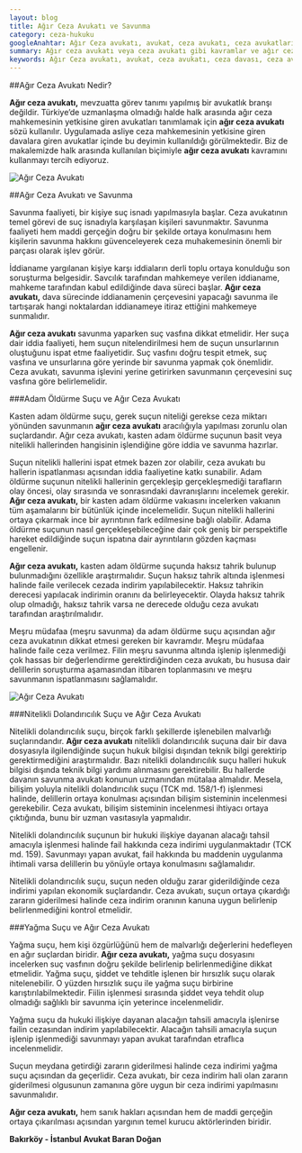 ```yaml
---
layout: blog
title: Ağır Ceza Avukatı ve Savunma
category: ceza-hukuku
googleAnahtar: Ağır Ceza avukatı, avukat, ceza avukatı, ceza avukatları, ağır ceza avukatları, ceza avukatı istanbul, istanbul avukat, bakırköy avukat
summary: Ağır ceza avukatı veya ceza avukatı gibi kavramlar ve ağır ceza avukatlarının savunma işlevi kasten adama öldürme suçu, nitelikli dolandırıcılık suçu ve yağma suçu çerçevesinde tanıtılmaya çalışılmıştır.
keywords: Ağır Ceza avukatı, avukat, ceza avukatı, ceza davası, ceza avukatı arıyorum istanbul, istanbul avukat, bakırköy avukat, ataköy avukat, ceza avukatları, ağır ceza avukatları
---
```



##Ağır Ceza Avukatı Nedir?

**Ağır ceza avukatı,** mevzuatta görev tanımı yapılmış bir avukatlık branşı değildir. Türkiye’de uzmanlaşma olmadığı halde halk arasında ağır ceza mahkemesinin yetkisine giren avukatları tanımlamak için **ağır ceza avukatı** sözü kullanılır. Uygulamada asliye ceza mahkemesinin yetkisine giren davalara giren avukatlar içinde bu deyimin kullanıldığı görülmektedir. Biz de makalemizde halk arasında kullanılan biçimiyle **ağır ceza avukatı** kavramını kullanmayı tercih ediyoruz.

![Ağır Ceza Avukatı](https://camo.githubusercontent.com/5128725cfb59d8a717d6fffeb82260a5c3732af2/687474703a2f2f692e68697a6c69726573696d2e636f6d2f5636446135522e6a7067 "Ağır Ceza Avukatı")

##Ağır Ceza Avukatı ve Savunma

Savunma faaliyeti, bir kişiye suç isnadı yapılmasıyla başlar. Ceza avukatının temel görevi de suç isnadıyla karşılaşan kişileri savunmaktır. Savunma faaliyeti hem maddi gerçeğin doğru bir şekilde ortaya konulmasını hem kişilerin savunma hakkını güvenceleyerek ceza muhakemesinin önemli bir parçası olarak işlev görür.

İddianame yargılanan kişiye karşı iddiaların derli toplu ortaya konulduğu son soruşturma belgesidir. Savcılık tarafından mahkemeye verilen iddianame, mahkeme tarafından kabul edildiğinde dava süreci başlar. **Ağır ceza avukatı,** dava sürecinde iddianamenin çerçevesini yapacağı savunma ile tartışarak hangi noktalardan iddianameye itiraz ettiğini mahkemeye sunmalıdır.

**Ağır ceza avukatı** savunma yaparken suç vasfına dikkat etmelidir. Her suça dair iddia faaliyeti, hem suçun nitelendirilmesi hem de suçun unsurlarının oluştuğunu ispat etme faaliyetidir. Suç vasfını doğru tespit etmek, suç vasfına ve unsurlarına göre yerinde bir savunma yapmak çok önemlidir. Ceza avukatı, savunma işlevini yerine getirirken savunmanın çerçevesini suç vasfına göre belirlemelidir. 



###Adam Öldürme Suçu ve Ağır Ceza Avukatı

Kasten adam öldürme suçu, gerek suçun niteliği gerekse ceza miktarı yönünden savunmanın **ağır ceza avukatı** aracılığıyla yapılması zorunlu olan suçlardandır. Ağır ceza avukatı, kasten adam öldürme suçunun basit veya nitelikli hallerinden hangisinin işlendiğine göre iddia ve savunma hazırlar. 

Suçun nitelikli hallerini ispat etmek bazen zor olabilir, ceza avukatı bu hallerin ispatlanması açısından iddia faaliyetine katkı sunabilir. Adam öldürme suçunun nitelikli hallerinin gerçekleşip gerçekleşmediği tarafların olay öncesi, olay sırasında ve sonrasındaki davranışlarını incelemek gerekir. **Ağır ceza avukatı,** bir kasten adam öldürme vakıasını incelerken vakıanın tüm aşamalarını bir bütünlük içinde incelemelidir. Suçun nitelikli hallerini ortaya çıkarmak ince bir ayrıntının fark edilmesine bağlı olabilir. Adama öldürme suçunun nasıl gerçekleşebileceğine dair çok geniş bir perspektifle hareket edildiğinde suçun ispatına dair ayrıntıların gözden kaçması engellenir.

**Ağır ceza avukatı,** kasten adam öldürme suçunda haksız tahrik bulunup bulunmadığını özellikle araştırmalıdır. Suçun haksız tahrik altında işlenmesi halinde faile verilecek cezada indirim yapılabilecektir. Haksız tahrikin derecesi yapılacak indirimin oranını da belirleyecektir. Olayda haksız tahrik olup olmadığı, haksız tahrik varsa ne derecede olduğu ceza avukatı tarafından araştırılmalıdır.

Meşru müdafaa (meşru savunma) da adam öldürme suçu açısından ağır ceza avukatının dikkat etmesi gereken bir kavramdır. Meşru müdafaa halinde faile ceza verilmez. Filin meşru savunma altında işlenip işlenmediği çok hassas bir değerlendirme gerektirdiğinden ceza avukatı, bu hususa dair delillerin soruşturma aşamasından itibaren toplanmasını ve meşru savunmanın ispatlanmasını sağlamalıdır.


![Ağır Ceza Avukatı](https://camo.githubusercontent.com/5128725cfb59d8a717d6fffeb82260a5c3732af2/687474703a2f2f692e68697a6c69726573696d2e636f6d2f5636446135522e6a7067 "Ağır Ceza Avukatı")


###Nitelikli Dolandırıcılık Suçu ve Ağır Ceza Avukatı

Nitelikli dolandırıcılık suçu, birçok farklı şekillerde işlenebilen malvarlığı suçlarındandır. **Ağır ceza avukatı** nitelikli dolandırıcılık suçuna dair bir dava dosyasıyla ilgilendiğinde suçun hukuk bilgisi dışından teknik bilgi gerektirip gerektirmediğini araştırmalıdır. Bazı nitelikli dolandırıcılık suçu halleri hukuk bilgisi dışında teknik bilgi yardımı alınmasını gerektirebilir. Bu hallerde davanın savunma avukatı konunun uzmanından mütalaa almalıdır. Mesela, bilişim yoluyla nitelikli dolandırıcılık suçu (TCK md. 158/1-f) işlenmesi halinde, delillerin ortaya konulması açısından bilişim sisteminin incelenmesi gerekebilir. Ceza avukatı, bilişim sisteminin incelenmesi ihtiyacı ortaya çıktığında, bunu bir uzman vasıtasıyla yapmalıdır.

Nitelikli dolandırıcılık suçunun bir hukuki ilişkiye dayanan alacağı tahsil amacıyla işlenmesi halinde fail hakkında ceza indirimi uygulanmaktadır (TCK md. 159). Savunmayı yapan avukat, fail hakkında bu maddenin uygulanma ihtimali varsa delillerin bu yönüyle ortaya konulmasını sağlamalıdır.

Nitelikli dolandırıcılık suçu, suçun neden olduğu zarar giderildiğinde ceza indirimi yapılan ekonomik suçlardandır. Ceza avukatı, suçun ortaya çıkardığı zararın giderilmesi halinde ceza indirim oranının kanuna uygun belirlenip belirlenmediğini kontrol etmelidir.


###Yağma Suçu ve Ağır Ceza Avukatı

Yağma suçu, hem kişi özgürlüğünü hem de malvarlığı değerlerini hedefleyen en ağır suçlardan biridir.  **Ağır ceza avukatı,** yağma suçu dosyasını incelerken suç vasfının doğru şekilde belirlenip belirlenmediğine dikkat etmelidir. Yağma suçu, şiddet ve tehditle işlenen bir hırsızlık suçu olarak nitelenebilir. O yüzden hırsızlık suçu ile yağma suçu birbirine karıştırılabilmektedir. Fiilin işlenmesi sırasında şiddet veya tehdit olup olmadığı sağlıklı bir savunma için yeterince incelenmelidir. 

Yağma suçu da hukuki ilişkiye dayanan alacağın tahsili amacıyla işlenirse failin cezasından indirim yapılabilecektir. Alacağın tahsili amacıyla suçun işlenip işlenmediği savunmayı yapan avukat tarafından etraflıca incelenmelidir.

Suçun meydana getirdiği zararın giderilmesi halinde ceza indirimi yağma suçu açısından da geçerlidir.  Ceza avukatı, bir ceza indirim hali olan zararın giderilmesi olgusunun zamanına göre uygun bir ceza indirimi yapılmasını savunmalıdır.

**Ağır ceza avukatı,** hem sanık hakları açısından hem de maddi gerçeğin ortaya çıkarılması açısından yargının temel kurucu aktörlerinden biridir. 


**Bakırköy - İstanbul Avukat Baran Doğan**














